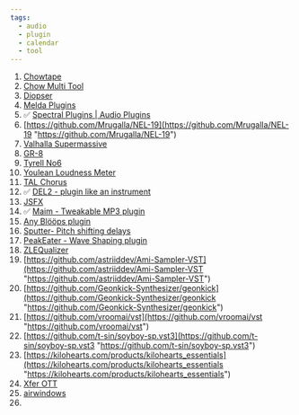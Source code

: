 ```yaml
---
tags:
  - audio
  - plugin
  - calendar
  - tool
---
```


1. [Chowtape](https://chowdsp.com/products.html)
2. [Chow Multi Tool](https://chowdsp.com/products.html)
3. [Diopser](https://github.com/robbert-vdh/nih-plug/tree/master/plugins/diopser)
4. [Melda Plugins](https://www.meldaproduction.com/effects/free)
5. ✅ [Spectral Plugins | Audio Plugins](https://spectral-plugins.com/)
6. [https://github.com/Mrugalla/NEL-19](https://github.com/Mrugalla/NEL-19 "https://github.com/Mrugalla/NEL-19")
7. [Valhalla Supermassive](https://valhalladsp.com/shop/reverb/valhalla-supermassive/)
8. [GR-8](https://www.kvraudio.com/product/gr-8-by-phuturetone)
9. [Tyrell No6](https://u-he.com/products/tyrelln6/ "https://u-he.com/products/tyrelln6/")
10. [Youlean Loudness Meter](https://youlean.co/youlean-loudness-meter/ "https://youlean.co/youlean-loudness-meter/")
11. [TAL Chorus](https://tal-software.com/products/tal-chorus-lx)
12. ✅ [DEL2 - plugin like an instrument](https://github.com/magnetophon/DEL2)
13. [JSFX](https://github.com/JoepVanlier/JSFX)
14. ✅ [Maim - Tweakable MP3 plugin](https://github.com/ArdenButterfield/Maim "https://github.com/ArdenButterfield/Maim")
15. [Any Blööps plugin](https://bloops.me/)
16. [Sputter- Pitch shifting delays](https://github.com/ArdenButterfield/splutter)
17. [PeakEater - Wave Shaping plugin](https://github.com/vvvar/PeakEater)
18. [ZLEQualizer](https://github.com/ZL-Audio/ZLEqualizer)
19. [https://github.com/astriiddev/Ami-Sampler-VST](https://github.com/astriiddev/Ami-Sampler-VST "https://github.com/astriiddev/Ami-Sampler-VST")
20. [https://github.com/Geonkick-Synthesizer/geonkick](https://github.com/Geonkick-Synthesizer/geonkick "https://github.com/Geonkick-Synthesizer/geonkick")
21. [https://github.com/vroomai/vst](https://github.com/vroomai/vst "https://github.com/vroomai/vst")
22. [https://github.com/t-sin/soyboy-sp.vst3](https://github.com/t-sin/soyboy-sp.vst3 "https://github.com/t-sin/soyboy-sp.vst3")
23. [https://kilohearts.com/products/kilohearts_essentials](https://kilohearts.com/products/kilohearts_essentials "https://kilohearts.com/products/kilohearts_essentials")
24. [Xfer OTT](https://xferrecords.com/freeware)
25. [airwindows](https://www.airwindows.com/)
26. 
